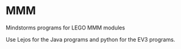 # MMM
Mindstorms programs for LEGO MMM modules

Use Lejos for the Java programs and python for the EV3 programs.
